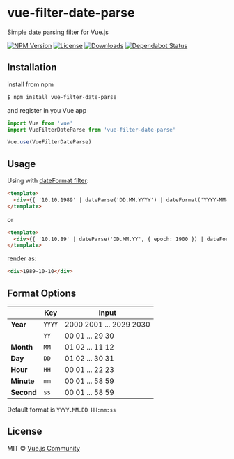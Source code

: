 # vue-filter-date-parse
Simple date parsing filter for Vue.js

[![NPM Version](https://img.shields.io/npm/v/vue-filter-date-parse.svg)](https://www.npmjs.com/package/vue-filter-date-parse)
[![License](https://img.shields.io/npm/l/vue-filter-date-parse.svg)](/LICENSE)
[![Downloads](https://img.shields.io/npm/dm/vue-filter-date-parse.svg)](https://npmcharts.com/compare/vue-filter-date-parse?minimal=true)
[![Dependabot Status](https://api.dependabot.com/badges/status?host=github&repo=vuejs-community/vue-filter-date-parse)](https://dependabot.com)

## Installation

install from npm
```bash
$ npm install vue-filter-date-parse
```
and register in you Vue app
```js
import Vue from 'vue'
import VueFilterDateParse from 'vue-filter-date-parse'

Vue.use(VueFilterDateParse)
```

## Usage

Using with [dateFormat filter](https://github.com/eduardnikolenko/vue-filter-date-format):

```html
<template>
  <div>{{ '10.10.1989' | dateParse('DD.MM.YYYY') | dateFormat('YYYY-MM-DD') }}</div>
</template>
```

or

```html
<template>
  <div>{{ '10.10.89' | dateParse('DD.MM.YY', { epoch: 1900 }) | dateFormat('YYYY-MM-DD') }}</div>
</template>
```

render as:

```html
<div>1989-10-10</div>
```

## Format Options

|            | Key    | Input                   |
| ---------- | ------ | ----------------------- |
| **Year**   | `YYYY` | 2000 2001 ... 2029 2030 |
|            | `YY`   | 00 01 ... 29 30         |
| **Month**  | `MM`   | 01 02 ... 11 12         |
| **Day**    | `DD`   | 01 02 ... 30 31         |
| **Hour**   | `HH`   | 00 01 ... 22 23         |
| **Minute** | `mm`   | 00 01 ... 58 59         |
| **Second** | `ss`   | 00 01 ... 58 59         |

Default format is `YYYY.MM.DD HH:mm:ss`

## License

MIT © [Vue.js Community](https://github.com/vuejs-community)
